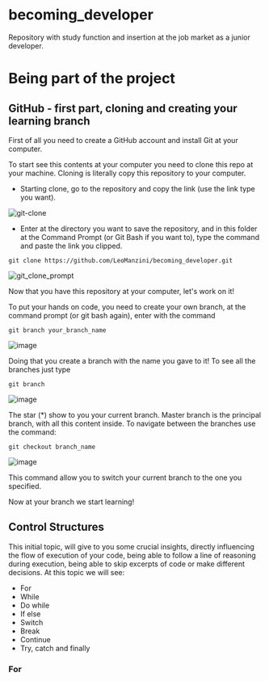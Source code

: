 # becoming_developer
Repository with study function and insertion at the job market as a junior developer.

# Being part of the project

## GitHub - first part, cloning and creating your learning branch

First of all you need to create a GitHub account and install Git at your computer.

To start see this contents at your computer you need to clone this repo at your machine. Cloning is literally copy this repository to your computer.
- Starting clone, go to the repository and copy the link (use the link type you want).

![git-clone](https://user-images.githubusercontent.com/39606289/107230034-4c23f780-69fd-11eb-97b7-24943cfa0736.png)

- Enter at the directory you want to save the repository, and in this folder at the Command Prompt (or Git Bash if you want to), type the command and paste the link you clipped.

```
git clone https://github.com/LeoManzini/becoming_developer.git
```

![git_clone_prompt](https://user-images.githubusercontent.com/39606289/107286510-73031d80-6a3f-11eb-845e-fc80d904d383.png)

Now that you have this repository at your computer, let's work on it!

To put your hands on code, you need to create your own branch, at the command prompt (or git bash again), enter with the command

```
git branch your_branch_name
```
![image](https://user-images.githubusercontent.com/39606289/107287188-5b786480-6a40-11eb-9c52-4be13df36edd.png)

Doing that you create a branch with the name you gave to it! To see all the branches just type

```
git branch
```
![image](https://user-images.githubusercontent.com/39606289/107287307-8793e580-6a40-11eb-99bf-ffa7dfbe8b85.png)

The star (\*) show to you your current branch. Master branch is the principal branch, with all this content inside. 
To navigate between the branches use the command:

```
git checkout branch_name
```
![image](https://user-images.githubusercontent.com/39606289/107287606-f2ddb780-6a40-11eb-8f2c-040a75120161.png)

This command allow you to switch your current branch to the one you specified. 

Now at your branch we start learning!

## Control Structures

This initial topic, will give to you some crucial insights, directly influencing the flow of execution of your code, being able to follow a line of reasoning during execution, being able to skip excerpts of code or make different decisions.
At this topic we will see:
  - For
  - While
  - Do while
  - If else
  - Switch
  - Break
  - Continue
  - Try, catch and finally
  
### For

